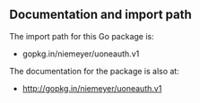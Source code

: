 
Documentation and import path
-----------------------------

The import path for this Go package is:

  * gopkg.in/niemeyer/uoneauth.v1

The documentation for the package is also at:

  * http://gopkg.in/niemeyer/uoneauth.v1

